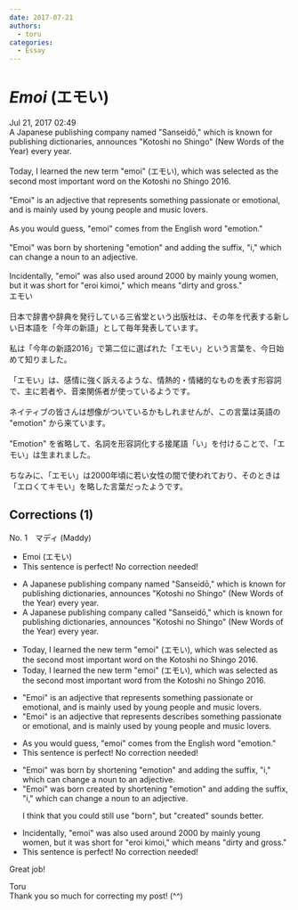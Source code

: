 ```yaml
---
date: 2017-07-21
authors:
  - toru
categories:
  - Essay
---
```


<h1 id="subject_show"><strong><em>Emoi</strong></em> (エモい)</h1>
<div class="date">Jul 21, 2017 02:49</div>
<div id="post"><div id="body_show_ori">
A Japanese publishing company named "Sanseidō," which is known for publishing dictionaries, announces "Kotoshi no Shingo" (New Words of the Year) every year.<br/><br/>Today, I learned the new term "emoi" (エモい), which was selected as the second most important word on the Kotoshi no Shingo 2016.<br/><br/>"Emoi" is an adjective that represents something passionate or emotional, and is mainly used by young people and music lovers.<br/><br/>As you would guess, "emoi" comes from the English word "emotion."<br/><br/>"Emoi" was born by shortening "emotion" and adding the suffix, "i," which can change a noun to an adjective.<br/><br/>Incidentally, "emoi" was also used around 2000 by mainly young women, but it was short for "eroi kimoi," which means "dirty and gross."
</div></div>

<!-- more -->

<div id="post_ja"><div id="body_show_mo">
エモい<br/><br/>日本で辞書や辞典を発行している三省堂という出版社は、その年を代表する新しい日本語を「今年の新語」として毎年発表しています。<br/><br/>私は「今年の新語2016」で第二位に選ばれた「エモい」という言葉を、今日始めて知りました。<br/><br/>「エモい」は、感情に強く訴えるような、情熱的・情緒的なものを表す形容詞で、主に若者や、音楽関係者が使っているようです。<br/><br/>ネイティブの皆さんは想像がついているかもしれませんが、この言葉は英語の "emotion" から来ています。<br/><br/>"Emotion" を省略して、名詞を形容詞化する接尾語「い」を付けることで、「エモい」は生まれました。<br/><br/>ちなみに、「エモい」は2000年頃に若い女性の間で使われており、そのときは「エロくてキモい」を略した言葉だったようです。
</div></div>

## Corrections (1)
<div id="block"><div class="first_name"> No. 1　<span class="just_name">マディ (Maddy)</span></div><div id="block2">
<ul class="correction_field">
<li class="incorrect">Emoi (エモい)</li>
<li class="corrected perfect">This sentence is perfect! No correction needed!</li>
</ul>
<ul class="correction_field">
<li class="incorrect">A Japanese publishing company named "Sanseidō," which is known for publishing dictionaries, announces "Kotoshi no Shingo" (New Words of the Year) every year.</li>
<li class="corrected correct">
A Japanese publishing company <span class="f_red">called</span> "Sanseidō," which is known for publishing dictionaries, announces "Kotoshi no Shingo" (New Words of the Year) every year.
</li>
</ul>
<ul class="correction_field">
<li class="incorrect">Today, I learned the new term "emoi" (エモい), which was selected as the second most important word on the Kotoshi no Shingo 2016.</li>
<li class="corrected correct">
Today, I learned the new term "emoi" (エモい), which was selected as the second most important word <span class="f_red">from </span>the Kotoshi no Shingo 2016.
</li>
</ul>
<ul class="correction_field">
<li class="incorrect">"Emoi" is an adjective that represents something passionate or emotional, and is mainly used by young people and music lovers.</li>
<li class="corrected correct">
"Emoi" is an adjective that <span class="f_gray"><span class="sline">represents</span></span> <span class="f_red">describes </span>something passionate or emotional, and is mainly used by young people and music lovers.
</li>
</ul>
<ul class="correction_field">
<li class="incorrect">As you would guess, "emoi" comes from the English word "emotion."</li>
<li class="corrected perfect">This sentence is perfect! No correction needed!</li>
</ul>
<ul class="correction_field">
<li class="incorrect">"Emoi" was born by shortening "emotion" and adding the suffix, "i," which can change a noun to an adjective.</li>
<li class="corrected correct">
"Emoi" was <span class="sline">born</span> <span class="f_red">created </span>by shortening "emotion" and adding the suffix, "i," which can change a noun to an adjective.
<p class="correction_comment">I think that you could still use "born", but "created" sounds better.</p>
</li>
</ul>
<ul class="correction_field">
<li class="incorrect">Incidentally, "emoi" was also used around 2000 by mainly young women, but it was short for "eroi kimoi," which means "dirty and gross."</li>
<li class="corrected perfect">This sentence is perfect! No correction needed!</li>
</ul>
<p class="comment_small">
 Great job!
</p>

</div><div class="name"><span class="just_name">Toru</span><br>
Thank you so much for correcting my post! (^^)
</div>
</div>
